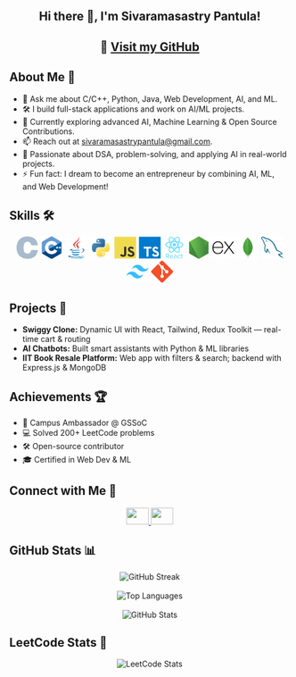 <h2 align="center">Hi there 👋, I'm Sivaramasastry Pantula!</h2>

<h2 align="center">🔗 <a href="https://github.com/sastrypantula">Visit my GitHub</a></h2>

<h2>About Me 👤</h2>

<ul>
  <li>💬 Ask me about C/C++, Python, Java, Web Development, AI, and ML.</li>
  <li>🛠️ I build full-stack applications and work on AI/ML projects.</li>
  <li>🌱 Currently exploring advanced AI, Machine Learning & Open Source Contributions.</li>
  <li>📫 Reach out at <a href="mailto:sivaramasastrypantula@gmail.com">sivaramasastrypantula@gmail.com</a>.</li>
  <li>🧠 Passionate about DSA, problem-solving, and applying AI in real-world projects.</li>
  <li>⚡ Fun fact: I dream to become an entrepreneur by combining AI, ML, and Web Development!</li>
</ul>


<h2>Skills 🛠️</h2>

<p align="center">
  <img src="https://raw.githubusercontent.com/devicons/devicon/master/icons/c/c-original.svg" width="40" height="40"/>
  <img src="https://raw.githubusercontent.com/devicons/devicon/master/icons/cplusplus/cplusplus-original.svg" width="40" height="40"/>
  <img src="https://raw.githubusercontent.com/devicons/devicon/master/icons/java/java-original.svg" width="40" height="40"/>
  <img src="https://raw.githubusercontent.com/devicons/devicon/master/icons/python/python-original.svg" width="40" height="40"/>
  <img src="https://raw.githubusercontent.com/devicons/devicon/master/icons/javascript/javascript-original.svg" width="40" height="40"/>
  <img src="https://raw.githubusercontent.com/devicons/devicon/master/icons/typescript/typescript-original.svg" width="40" height="40"/>
  <img src="https://raw.githubusercontent.com/devicons/devicon/master/icons/react/react-original-wordmark.svg" width="40" height="40"/>
  <img src="https://raw.githubusercontent.com/devicons/devicon/master/icons/nodejs/nodejs-original.svg" width="40" height="40"/>
  <img src="https://raw.githubusercontent.com/devicons/devicon/master/icons/express/express-original.svg" width="40" height="40"/>
  <img src="https://raw.githubusercontent.com/devicons/devicon/master/icons/mongodb/mongodb-original.svg" width="40" height="40"/>
  <img src="https://raw.githubusercontent.com/devicons/devicon/master/icons/mysql/mysql-original.svg" width="40" height="40"/>
  <img src="https://raw.githubusercontent.com/devicons/devicon/master/icons/tailwindcss/tailwindcss-original.svg" width="40" height="40"/>
  <img src="https://raw.githubusercontent.com/devicons/devicon/master/icons/git/git-original.svg" width="40" height="40"/>
</p>

<h2>Projects 🚀</h2>

- **Swiggy Clone:** Dynamic UI with React, Tailwind, Redux Toolkit — real-time cart & routing  
- **AI Chatbots:** Built smart assistants with Python & ML libraries  
- **IIT Book Resale Platform:** Web app with filters & search; backend with Express.js & MongoDB  

<h2>Achievements 🏆</h2>

- 🎯 Campus Ambassador @ GSSoC  
- 💻 Solved 200+ LeetCode problems  
- 🛠️ Open-source contributor  
- 🎓 Certified in Web Dev & ML  

<h2>Connect with Me 🤝</h2>

<p align="center">
  <a href="https://www.linkedin.com/in/sivaramasastry-pantula-b389b92a6/" target="blank">
    <img src="https://raw.githubusercontent.com/rahuldkjain/github-profile-readme-generator/master/src/images/icons/Social/linked-in-alt.svg" height="30" width="40" />
  </a>
  <a href="https://leetcode.com/u/sivaramasastrypantula/" target="blank">
    <img src="https://raw.githubusercontent.com/rahuldkjain/github-profile-readme-generator/master/src/images/icons/Social/leet-code.svg" height="30" width="40" />
  </a>
</p>

<h2>GitHub Stats 📊</h2>

<p align="center">
  <img src="https://github-readme-streak-stats.herokuapp.com/?user=sastrypantula&theme=algolia" alt="GitHub Streak" />
  <br><br>
  <img src="https://github-readme-stats.vercel.app/api/top-langs/?username=sastrypantula&layout=compact&theme=algolia" alt="Top Languages" />
  <br><br>
  <img src="https://github-readme-stats.vercel.app/api?username=sastrypantula&show_icons=true&theme=algolia" alt="GitHub Stats" />
</p>

<h2>LeetCode Stats 📝</h2>

<p align="center">
  <img src="https://leetcard.jacoblin.cool/sivaramasastrypantula?theme=dark&font=Fira%20Code&ext=heatmap" alt="LeetCode Stats" />
</p>
